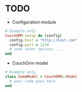 # TODO

+ Configuration module

``` ruby
# Example only
CouchORM.setup do |config|
  config.host = "http://host.com"
  config.port = 1234
  # some other options ...
end
```

+ CouchOrm model

``` ruby
# Example only
class SomeModel < CouchORM::Model
  # your code goes here
end
```